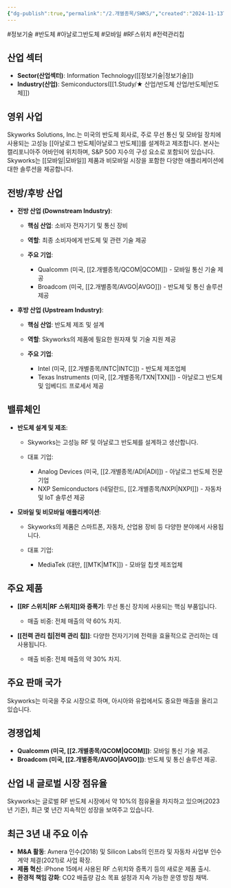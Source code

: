 ```yaml
---
{"dg-publish":true,"permalink":"/2.개별종목/SWKS/","created":"2024-11-13T22:38:33.973+09:00","updated":"2025-07-29T21:37:05.241+09:00"}
---
```


#정보기술 #반도체 #아날로그반도체 #모바일 #RF스위치 #전력관리칩

## 산업 섹터

- **Sector(산업섹터)**: Information Technology([[정보기술\|정보기술]])
- **Industry(산업)**: Semiconductors([[1.Study/★ 산업/반도체 산업/반도체\|반도체]])

## 영위 사업

Skyworks Solutions, Inc.는 미국의 반도체 회사로, 주로 무선 통신 및 모바일 장치에 사용되는 고성능 [[아날로그 반도체\|아날로그 반도체]]를 설계하고 제조합니다. 본사는 캘리포니아주 어바인에 위치하며, S&P 500 지수의 구성 요소로 포함되어 있습니다. Skyworks는 [[모바일\|모바일]] 제품과 비모바일 시장을 포함한 다양한 애플리케이션에 대한 솔루션을 제공합니다.

## 전방/후방 산업

- **전방 산업 (Downstream Industry)**:
    
    - **핵심 산업**: 소비자 전자기기 및 통신 장비
    - **역할**: 최종 소비자에게 반도체 및 관련 기술 제공
    - **주요 기업**:
        
        - Qualcomm (미국, [[2.개별종목/QCOM\|QCOM]]) - 모바일 통신 기술 제공
        - Broadcom (미국, [[2.개별종목/AVGO\|AVGO]]) - 반도체 및 통신 솔루션 제공
        
    
- **후방 산업 (Upstream Industry)**:
    
    - **핵심 산업**: 반도체 제조 및 설계
    - **역할**: Skyworks의 제품에 필요한 원자재 및 기술 지원 제공
    - **주요 기업**:
        
        - Intel (미국, [[2.개별종목/INTC\|INTC]]) - 반도체 제조업체
        - Texas Instruments (미국, [[2.개별종목/TXN\|TXN]]) - 아날로그 반도체 및 임베디드 프로세서 제공
        
    

## 밸류체인

- **반도체 설계 및 제조**:
    
    - Skyworks는 고성능 RF 및 아날로그 반도체를 설계하고 생산합니다.
    - 대표 기업:
        
        - Analog Devices (미국, [[2.개별종목/ADI\|ADI]]) - 아날로그 반도체 전문 기업
        - NXP Semiconductors (네덜란드, [[2.개별종목/NXPI\|NXPI]]) - 자동차 및 IoT 솔루션 제공
        
    
- **모바일 및 비모바일 애플리케이션**:
    
    - Skyworks의 제품은 스마트폰, 자동차, 산업용 장비 등 다양한 분야에서 사용됩니다.
    - 대표 기업:
        
        - MediaTek (대만, [[MTK\|MTK]]) - 모바일 칩셋 제조업체
        
    

## 주요 제품

- **[[RF 스위치\|RF 스위치]]와 증폭기**: 무선 통신 장치에 사용되는 핵심 부품입니다.
    
    - 매출 비중: 전체 매출의 약 60% 차지.
    
- **[[전력 관리 칩\|전력 관리 칩]]**: 다양한 전자기기에 전력을 효율적으로 관리하는 데 사용됩니다.
    
    - 매출 비중: 전체 매출의 약 30% 차지.
    

## 주요 판매 국가

Skyworks는 미국을 주요 시장으로 하며, 아시아와 유럽에서도 중요한 매출을 올리고 있습니다.

## 경쟁업체

- **Qualcomm (미국, [[2.개별종목/QCOM\|QCOM]])**: 모바일 통신 기술 제공.
- **Broadcom (미국, [[2.개별종목/AVGO\|AVGO]])**: 반도체 및 통신 솔루션 제공.

## 산업 내 글로벌 시장 점유율

Skyworks는 글로벌 RF 반도체 시장에서 약 10%의 점유율을 차지하고 있으며(2023년 기준), 최근 몇 년간 지속적인 성장을 보여주고 있습니다.

## 최근 3년 내 주요 이슈

- **M&A 활동**: Avnera 인수(2018) 및 Silicon Labs의 인프라 및 자동차 사업부 인수 계약 체결(2021)로 사업 확장.
- **제품 혁신**: iPhone 15에서 사용된 RF 스위치와 증폭기 등의 새로운 제품 출시.
- **환경적 책임 강화**: CO2 배출량 감소 목표 설정과 지속 가능한 운영 방침 채택.
